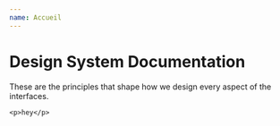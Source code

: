 ```yaml
---
name: Accueil
---
```


# Design System Documentation

These are the principles that shape how we design every aspect of the
interfaces.

```tsx
<p>hey</p>
```
